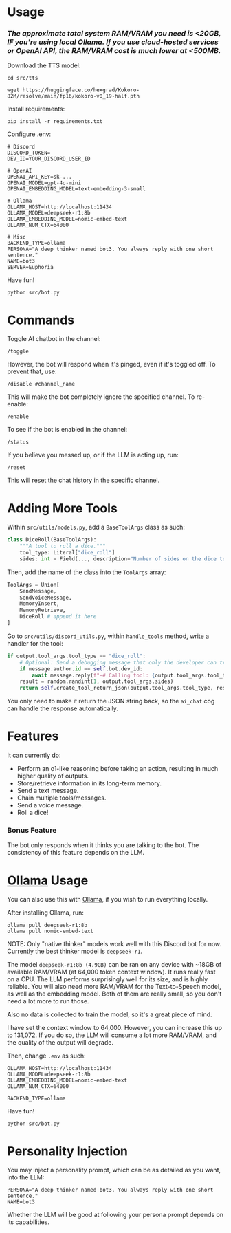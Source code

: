# Usage
### *The approximate total system RAM/VRAM you need is <20GB, IF you're using local Ollama. If you use cloud-hosted services or OpenAI API, the RAM/VRAM cost is much lower at <500MB.*

Download the TTS model:

```
cd src/tts

wget https://huggingface.co/hexgrad/Kokoro-82M/resolve/main/fp16/kokoro-v0_19-half.pth
```

Install requirements:

```
pip install -r requirements.txt
```

Configure .env:

```
# Discord
DISCORD_TOKEN=
DEV_ID=YOUR_DISCORD_USER_ID

# OpenAI
OPENAI_API_KEY=sk-...
OPENAI_MODEL=gpt-4o-mini
OPENAI_EMBEDDING_MODEL=text-embedding-3-small

# Ollama
OLLAMA_HOST=http://localhost:11434
OLLAMA_MODEL=deepseek-r1:8b
OLLAMA_EMBEDDING_MODEL=nomic-embed-text
OLLAMA_NUM_CTX=64000

# Misc
BACKEND_TYPE=ollama
PERSONA="A deep thinker named bot3. You always reply with one short sentence."
NAME=bot3
SERVER=Euphoria
```

Have fun!
```
python src/bot.py
```

# Commands
Toggle AI chatbot in the channel:

```
/toggle
```

However, the bot will respond when it's pinged, even if it's toggled off. To prevent that, use:

```
/disable #channel_name
```

This will make the bot completely ignore the specified channel. To re-enable:

```
/enable
```

To see if the bot is enabled in the channel:

```
/status
```

If you believe you messed up, or if the LLM is acting up, run:

```
/reset
```

This will reset the chat history in the specific channel.

# Adding More Tools
Within `src/utils/models.py`, add a `BaseToolArgs` class as such:

```python
class DiceRoll(BaseToolArgs):
    """A tool to roll a dice."""
    tool_type: Literal["dice_roll"]
    sides: int = Field(..., description="Number of sides on the dice to roll.")
```

Then, add the name of the class into the `ToolArgs` array:

```python
ToolArgs = Union[
    SendMessage,
    SendVoiceMessage,
    MemoryInsert,
    MemoryRetrieve,
    DiceRoll # append it here
]
```

Go to `src/utils/discord_utils.py`, within `handle_tools` method, write a handler for the tool:

```python
if output.tool_args.tool_type == "dice_roll":
    # Optional: Send a debugging message that only the developer can trigger.
    if message.author.id == self.bot.dev_id:
        await message.reply(f"-# Calling tool: {output.tool_args.tool_type}", mention_author=False, view=ButtonView(output.reasoning, self.bot.dev_id))
    result = random.randint(1, output.tool_args.sides)
    return self.create_tool_return_json(output.tool_args.tool_type, result)
```

You only need to make it return the JSON string back, so the `ai_chat` cog can handle the response automatically.

# Features
It can currently do:
- Perform an o1-like reasoning before taking an action, resulting in much higher quality of outputs.
- Store/retrieve information in its long-term memory.
- Send a text message.
- Chain multiple tools/messages.
- Send a voice message.
- Roll a dice!

### Bonus Feature
The bot only responds when it thinks you are talking to the bot. The consistency of this feature depends on the LLM.

# [Ollama](https://ollama.com) Usage
You can also use this with [Ollama](https://ollama.com), if you wish to run everything locally.

After installing Ollama, run:
```
ollama pull deepseek-r1:8b
ollama pull nomic-embed-text
```

NOTE: Only "native thinker" models work well with this Discord bot for now. Currently the best thinker model is `deepseek-r1`.

The model `deepseek-r1:8b (4.9GB)` can be ran on any device with ~18GB of available RAM/VRAM (at 64,000 token context window). It runs really fast on a CPU. The LLM performs surprisingly well for its size, and is highly reliable. You will also need more RAM/VRAM for the Text-to-Speech model, as well as the embedding model. Both of them are really small, so you don't need a lot more to run those.

Also no data is collected to train the model, so it's a great piece of mind.

I have set the context window to 64,000. However, you can increase this up to 131,072. If you do so, the LLM will consume a lot more RAM/VRAM, and the quality of the output will degrade.

Then, change `.env` as such:

```
OLLAMA_HOST=http://localhost:11434
OLLAMA_MODEL=deepseek-r1:8b
OLLAMA_EMBEDDING_MODEL=nomic-embed-text
OLLAMA_NUM_CTX=64000

BACKEND_TYPE=ollama
```

Have fun!

```
python src/bot.py
```

# Personality Injection
You may inject a personality prompt, which can be as detailed as you want, into the LLM:

```
PERSONA="A deep thinker named bot3. You always reply with one short sentence."
NAME=bot3
```

Whether the LLM will be good at following your persona prompt depends on its capabilities.